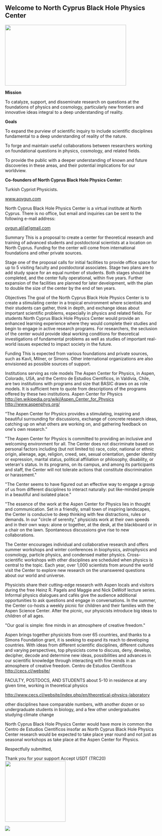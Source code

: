  
 ## Welcome to North Cyprus Black Hole Physics Center
 
 <img id="myImage" src="https://i.ytimg.com/vi/qQmGMXgHQy4/maxresdefault.jpg"  width="400" height="200" />
 
   
  
 <p><b> Mission </b></p>

To catalyze, support, and disseminate research on questions at the foundations of physics and cosmology, particularly new frontiers and innovative ideas integral to a deep understanding of reality. 

 <p><b>Goals </b></p>

To expand the purview of scientific inquiry to include scientific disciplines fundamental to a deep understanding of reality of the nature.

To forge and maintain useful collaborations between researchers working on foundational questions in physics, cosmology, and related fields.

To provide the public with a deeper understanding of known and future discoveries in these areas, and their potential implications for our worldview.
  
 

 

<b>Co-founders of North Cyprus Black Hole Physics Center:</b>

Turkish Cypriot Physicists.


  <a href="https://aovgun.weebly.com/ ">www.aovgun.com</a>

North Cyprus Black Hole Physics Center is a virtual institute at North Cyprus. There is no office, but email and inquiries can be sent to the following e-mail address: 

  <a href="ovgun.ali@gmail.com ">ovgun.ali[at]gmail.com</a>

 

 

Summary
This is a proposal to create a center for theoretical research and training of advanced students and postdoctoral scientists at a location on North Cyprus. Funding for the center will come from international foundations and other private sources.

Stage one of the proposal calls for initial facilities to provide office space for up to 5 visiting faculty and postdoctoral associates.  Stage two plans are to add study space for an equal number of students.  Both stages should be completed, and the center fully operational, within five years.  Further expansion of the facilities are planned for later development, with the plan to double the size of the center by the end of ten years.

Objectives
The goal of the North Cyprus Black Hole Physics Center is to create a stimulating center in a tropical environment where scientists and their students can gather, think in depth, and exchange ideas about important scientific problems, especially in physics and related fields.  For students North Cyprus Black Hole Physics Center would provide an enhanced learning experience where they would complete their studies and begin to engage in active research programs.  For researchers, the seclusion of the center would provide ideal working conditions for theoretical investigations of fundamental problems as well as studies of important real-world issues expected to impact society in the future.

Funding
This is expected from various foundations and private sources, such as Kavli, Milner, or Simons.  Other international organizations are also envisioned as possible sources of support.


Institutions serving as role models
The Aspen Center for Physics, in Aspen, Colorado, USA, and the Centro de Estudios Científicos, in Valdivia, Chile, are two institutions with programs and size that BASIC draws on as role models.  It is sufficient here to quote from descriptions of the programs offered by these two institutions. 
Aspen Center for Physics
http://en.wikipedia.org/wiki/Aspen_Center_for_Physics
http://www.aspenphys.org/

“The Aspen Center for Physics provides a stimulating, inspiring and beautiful surrounding for discussions, exchange of concrete research ideas, catching up on what others are working on, and gathering feedback on one's own research.”

"The Aspen Center for Physics is committed to providing an inclusive and welcoming environment for all. The Center does not discriminate based on personal factors including (but not limited to) race, color, national or ethnic origin, alienage, age, religion, creed, sex, sexual orientation, gender identity or expression, marital status, political affiliation or philosophy, disability, or veteran's status. In its programs, on its campus, and among its participants and staff, the Center will not tolerate actions that constitute discrimination or harassment."

"The Center seems to have figured out an effective way to engage a group of us from different disciplines to interact naturally: put like-minded people in a beautiful and isolated place."

"The essence of the work at the Aspen Center for Physics lies in thought and communication. Set in a friendly, small town of inspiring landscapes, the Center is conducive to deep thinking with few distractions, rules or demands. In our "circle of serenity," physicists work at their own speeds and in their own ways: alone or together, at the desk, at the blackboard or in a chair on the lawn. Spontaneous discussions give rise to new collaborations.

The Center encourages individual and collaborative research and offers summer workshops and winter conferences in biophysics, astrophysics and cosmology, particle physics, and condensed matter physics. Cross-scientific workshops with other disciplines are scheduled when physics is central to the topic. Each year, over 1,000 scientists from around the world visit the Center to explore new research on the unanswered questions about our world and universe.

Physicists share their cutting-edge research with Aspen locals and visitors during the free Heinz R. Pagels and Maggie and Nick DeWolf lecture series. Informal physics dialogues and cafés give the audience additional opportunities to ask questions and engage in conversations. In the summer, the Center co-hosts a weekly picnic for children and their families with the Aspen Science Center. After the picnic, our physicists introduce big ideas to children of all ages.

"Our goal is simple: fine minds in an atmosphere of creative freedom."

Aspen brings together physicists from over 65 countries, and thanks to a Simons Foundation grant, it is seeking to expand its reach to developing countries. With ideas from different scientific disciplines, different cultures and varying perspectives, top physicists come to discuss, deny, develop, decipher, decode and determine new ideas, possibilities and advances in our scientific knowledge through interacting with fine minds in an atmosphere of creative freedom.
Centro de Estudios Científicos
http://cecs.cl/website/

FACULTY, POSTDOCS, AND STUDENTS
about 5-10 in residence at any given time, working in theoretical physics

http://www.cecs.cl/website/index.php/en/theoretical-physics-laboratory

other disciplines have comparable numbers, with another dozen or so undergraduate students in biology, and a few other undergraduates studying climate change

North Cyprus Black Hole Physics Center would have more in common the Centro de Estudios Científicos insofar as North Cyprus Black Hole Physics Center research would be expected to take place year round and not just as seasonal workshops as take place at the Aspen Center for Physics.


Respectfully submitted,

Thank you for your support
 Accept USDT (TRC20)
  <a href="https://www.walletvalidator.com/usdt-trc20-wallet-validator/#TLDaicTAXM4FP3sjXyiQZE4skXRRkACpBG"> <img id="USDT" src="https://getcrypto.info/images/logos/tether.png"  width="200" height="200" /><br>
 
 <a href='https://www.linkpicture.com/view.php?img=LPic6245d7b4dcddb1485431301'><img src='https://www.linkpicture.com/q/IMG_7630.jpg' type='image'></a>
    









